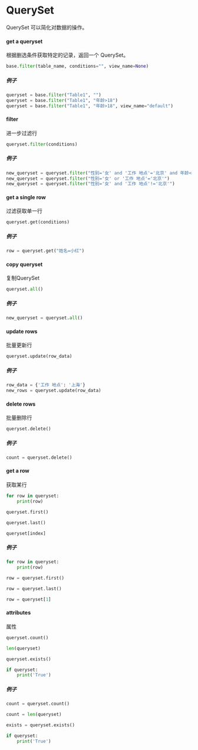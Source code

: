 # QuerySet

QuerySet 可以简化对数据的操作。

#### get a queryset

根据删选条件获取特定的记录，返回一个 QuerySet。

```python
base.filter(table_name, conditions="", view_name=None)
```

##### 例子

```python
queryset = base.filter("Table1", "")
queryset = base.filter("Table1", "年龄>18")
queryset = base.filter("Table1", "年龄>18", view_name="default")
```

#### filter

进一步过滤行

```python
queryset.filter(conditions)
```

##### 例子

```python
new_queryset = queryset.filter("性别='女' and '工作 地点'='北京' and 年龄<=65")
new_queryset = queryset.filter("性别='女' or '工作 地点'='北京'")
new_queryset = queryset.filter("性别='女' and '工作 地点'!='北京'")
```

#### get a single row

过滤获取单一行

```python
queryset.get(conditions)
```

##### 例子

```python
row = queryset.get("姓名=小红")
```

#### copy queryset

复制QuerySet

```python
queryset.all()
```

##### 例子

```python
new_queryset = queryset.all()
```

#### update rows

批量更新行

```python
queryset.update(row_data)
```

##### 例子

```python
row_data = {'工作 地点': '上海'}
new_rows = queryset.update(row_data)
```

#### delete rows

批量删除行

```python
queryset.delete()
```

##### 例子

```python
count = queryset.delete()
```

#### get a row

获取某行

```python
for row in queryset:
    print(row)

queryset.first()

queryset.last()

queryset[index]
```

##### 例子

```python
for row in queryset:
    print(row)

row = queryset.first()

row = queryset.last()

row = queryset[1]
```

#### attributes

属性

```python
queryset.count()

len(queryset)

queryset.exists()

if queryset:
    print('True')
```

##### 例子

```python
count = queryset.count()

count = len(queryset)

exists = queryset.exists()

if queryset:
    print('True')
```
